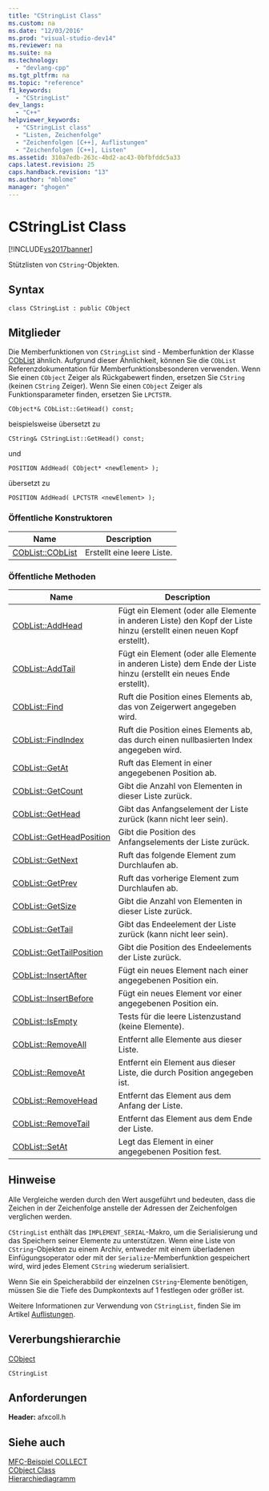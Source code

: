 ```yaml
---
title: "CStringList Class"
ms.custom: na
ms.date: "12/03/2016"
ms.prod: "visual-studio-dev14"
ms.reviewer: na
ms.suite: na
ms.technology: 
  - "devlang-cpp"
ms.tgt_pltfrm: na
ms.topic: "reference"
f1_keywords: 
  - "CStringList"
dev_langs: 
  - "C++"
helpviewer_keywords: 
  - "CStringList class"
  - "Listen, Zeichenfolge"
  - "Zeichenfolgen [C++], Auflistungen"
  - "Zeichenfolgen [C++], Listen"
ms.assetid: 310a7edb-263c-4bd2-ac43-0bfbfddc5a33
caps.latest.revision: 25
caps.handback.revision: "13"
ms.author: "mblome"
manager: "ghogen"
---
```

# CStringList Class
[!INCLUDE[vs2017banner](../../assembler/inline/includes/vs2017banner.md)]

Stützlisten von `CString`\-Objekten.  
  
## Syntax  
  
```  
class CStringList : public CObject  
```  
  
## Mitglieder  
 Die Memberfunktionen von `CStringList` sind \- Memberfunktion der Klasse [CObList](../../mfc/reference/coblist-class.md) ähnlich.  Aufgrund dieser Ähnlichkeit, können Sie die `CObList` Referenzdokumentation für Memberfunktionsbesonderen verwenden.  Wenn Sie einen `CObject` Zeiger als Rückgabewert finden, ersetzen Sie `CString` \(keinen `CString` Zeiger\).  Wenn Sie einen `CObject` Zeiger als Funktionsparameter finden, ersetzen Sie `LPCTSTR`.  
  
 `CObject*& CObList::GetHead() const;`  
  
 beispielsweise übersetzt zu  
  
 `CString& CStringList::GetHead() const;`  
  
 und  
  
 `POSITION AddHead( CObject* <newElement> );`  
  
 übersetzt zu  
  
 `POSITION AddHead( LPCTSTR <newElement> );`  
  
### Öffentliche Konstruktoren  
  
|Name|Description|  
|----------|-----------------|  
|[CObList::CObList](../Topic/CObList::CObList.md)|Erstellt eine leere Liste.|  
  
### Öffentliche Methoden  
  
|Name|Description|  
|----------|-----------------|  
|[CObList::AddHead](../Topic/CObList::AddHead.md)|Fügt ein Element \(oder alle Elemente in anderen Liste\) den Kopf der Liste hinzu \(erstellt einen neuen Kopf erstellt\).|  
|[CObList::AddTail](../Topic/CObList::AddTail.md)|Fügt ein Element \(oder alle Elemente in anderen Liste\) dem Ende der Liste hinzu \(erstellt ein neues Ende erstellt\).|  
|[CObList::Find](../Topic/CObList::Find.md)|Ruft die Position eines Elements ab, das von Zeigerwert angegeben wird.|  
|[CObList::FindIndex](../Topic/CObList::FindIndex.md)|Ruft die Position eines Elements ab, das durch einen nullbasierten Index angegeben wird.|  
|[CObList::GetAt](../Topic/CObList::GetAt.md)|Ruft das Element in einer angegebenen Position ab.|  
|[CObList::GetCount](../Topic/CObList::GetCount.md)|Gibt die Anzahl von Elementen in dieser Liste zurück.|  
|[CObList::GetHead](../Topic/CObList::GetHead.md)|Gibt das Anfangselement der Liste zurück \(kann nicht leer sein\).|  
|[CObList::GetHeadPosition](../Topic/CObList::GetHeadPosition.md)|Gibt die Position des Anfangselements der Liste zurück.|  
|[CObList::GetNext](../Topic/CObList::GetNext.md)|Ruft das folgende Element zum Durchlaufen ab.|  
|[CObList::GetPrev](../Topic/CObList::GetPrev.md)|Ruft das vorherige Element zum Durchlaufen ab.|  
|[CObList::GetSize](../Topic/CObList::GetSize.md)|Gibt die Anzahl von Elementen in dieser Liste zurück.|  
|[CObList::GetTail](../Topic/CObList::GetTail.md)|Gibt das Endeelement der Liste zurück \(kann nicht leer sein\).|  
|[CObList::GetTailPosition](../Topic/CObList::GetTailPosition.md)|Gibt die Position des Endeelements der Liste zurück.|  
|[CObList::InsertAfter](../Topic/CObList::InsertAfter.md)|Fügt ein neues Element nach einer angegebenen Position ein.|  
|[CObList::InsertBefore](../Topic/CObList::InsertBefore.md)|Fügt ein neues Element vor einer angegebenen Position ein.|  
|[CObList::IsEmpty](../Topic/CObList::IsEmpty.md)|Tests für die leere Listenzustand \(keine Elemente\).|  
|[CObList::RemoveAll](../Topic/CObList::RemoveAll.md)|Entfernt alle Elemente aus dieser Liste.|  
|[CObList::RemoveAt](../Topic/CObList::RemoveAt.md)|Entfernt ein Element aus dieser Liste, die durch Position angegeben ist.|  
|[CObList::RemoveHead](../Topic/CObList::RemoveHead.md)|Entfernt das Element aus dem Anfang der Liste.|  
|[CObList::RemoveTail](../Topic/CObList::RemoveTail.md)|Entfernt das Element aus dem Ende der Liste.|  
|[CObList::SetAt](../Topic/CObList::SetAt.md)|Legt das Element in einer angegebenen Position fest.|  
  
## Hinweise  
 Alle Vergleiche werden durch den Wert ausgeführt und bedeuten, dass die Zeichen in der Zeichenfolge anstelle der Adressen der Zeichenfolgen verglichen werden.  
  
 `CStringList` enthält das `IMPLEMENT_SERIAL`\-Makro, um die Serialisierung und das Speichern seiner Elemente zu unterstützen.  Wenn eine Liste von `CString`\-Objekten zu einem Archiv, entweder mit einem überladenen Einfügungsoperator oder mit der `Serialize`\-Memberfunktion gespeichert wird, wird jedes Element `CString` wiederum serialisiert.  
  
 Wenn Sie ein Speicherabbild der einzelnen `CString`\-Elemente benötigen, müssen Sie die Tiefe des Dumpkontexts auf 1 festlegen oder größer ist.  
  
 Weitere Informationen zur Verwendung von `CStringList`, finden Sie im Artikel [Auflistungen](../../mfc/collections.md).  
  
## Vererbungshierarchie  
 [CObject](../../mfc/reference/cobject-class.md)  
  
 `CStringList`  
  
## Anforderungen  
 **Header:**  afxcoll.h  
  
## Siehe auch  
 [MFC\-Beispiel COLLECT](../../top/visual-cpp-samples.md)   
 [CObject Class](../../mfc/reference/cobject-class.md)   
 [Hierarchiediagramm](../../mfc/hierarchy-chart.md)